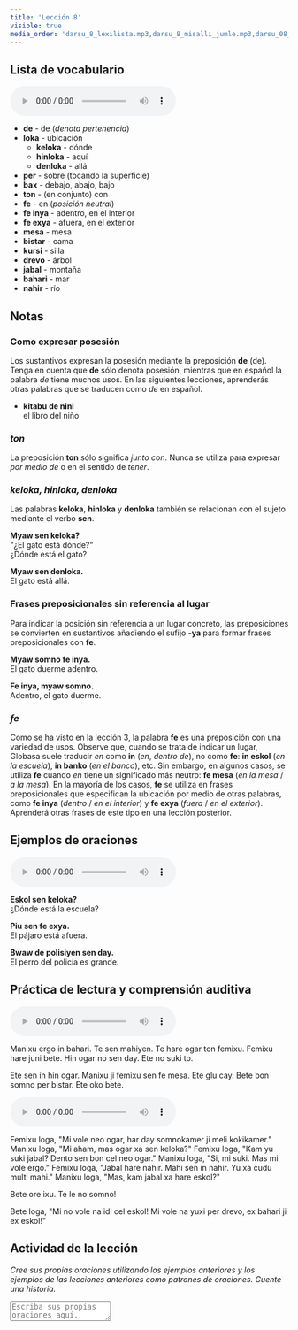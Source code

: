 ```yaml
---
title: 'Lección 8'
visible: true
media_order: 'darsu_8_lexilista.mp3,darsu_8_misalli_jumle.mp3,darsu_08_doxoli_abyasa 02.mp3,darsu_08_doxoli_abyasa 01.mp3'
---
```


## Lista de vocabulario

<audio controls>
 <source src="/darsu/08/darsu_8_lexilista.mp3" type="audio/mp3" />
 <p>Su agente de usuario no es compatible con el elemento de audio HTML5.</p>
</audio>

* **de** - de (_denota pertenencia_)
* **loka** - ubicación
	* **keloka** - dónde 
	* **hinloka** - aquí
	* **denloka** - allá
* **per** - sobre (tocando la superficie)
* **bax** - debajo, abajo, bajo
* **ton**  - (en conjunto) con
* **fe** - en (_posición neutral_) 
* **fe inya** - adentro, en el interior
* **fe exya** - afuera, en el exterior
* **mesa** - mesa
* **bistar** - cama
* **kursi** - silla
* **drevo**  - árbol
* **jabal** - montaña
* **bahari** - mar
* **nahir** - río

## Notas
### Como expresar posesión

Los sustantivos expresan la posesión mediante la preposición **de** (de). Tenga en cuenta que **de** sólo denota posesión, mientras que en español la palabra _de_ tiene muchos usos. En las siguientes lecciones, aprenderás otras palabras que se traducen como _de_ en español.

* **kitabu de nini**  
el libro del niño

### _ton_

La preposición **ton** sólo significa _junto con_. Nunca se utiliza para expresar _por medio de_ o en el sentido de _tener_.

### _keloka, hinloka, denloka_

Las palabras **keloka**, **hinloka** y **denloka** también se relacionan con el sujeto mediante el verbo **sen**.

**Myaw sen keloka?**   
"¿El gato está dónde?"  
¿Dónde está el gato?

**Myaw sen denloka.**    
El gato está allá.
 
### Frases preposicionales sin referencia al lugar

Para indicar la posición sin referencia a un lugar concreto, las preposiciones se convierten en sustantivos añadiendo el sufijo **-ya** para formar frases preposicionales con **fe**.

**Myaw somno fe inya.**  
El gato duerme adentro.

**Fe inya, myaw somno.**  
Adentro, el gato duerme.

### _fe_

Como se ha visto en la lección 3, la palabra **fe** es una preposición con una variedad de usos. Observe que, cuando se trata de indicar un lugar, Globasa suele traducir _en_ como **in** (_en_, _dentro de_), no como **fe**: **in eskol** (_en la escuela_), **in banko** (_en el banco_), etc. Sin embargo, en algunos casos, se utiliza **fe** cuando _en_ tiene un significado más neutro: **fe mesa** (_en la mesa_ / _a la mesa_). En la mayoría de los casos, **fe** se utiliza en frases preposicionales que especifican la ubicación por medio de otras palabras, como **fe inya** (_dentro_ / _en el interior_) y **fe exya** (_fuera_ / _en el exterior_). Aprenderá otras frases de este tipo en una lección posterior.

## Ejemplos de oraciones

<audio controls>
 <source src="/darsu/08/darsu_8_misalli_jumle.mp3" type="audio/mp3" />
 <p>Su agente de usuario no es compatible con el elemento de audio HTML5.</p>
</audio>

**Eskol sen keloka?**   
¿Dónde está la escuela?

**Piu sen fe exya.**  
El pájaro está afuera.

**Bwaw de polisiyen sen day.**  
El perro del policía es grande.

## Práctica de lectura y comprensión auditiva

<audio controls>
 <source src="/darsu/08/darsu_08_doxoli_abyasa 01.mp3" type="audio/mp3" />
 <p>Su agente de usuario no es compatible con el elemento de audio HTML5.</p>
</audio>

Manixu ergo in bahari. Te sen mahiyen. Te hare ogar ton femixu. Femixu hare juni bete. Hin ogar no sen day. Ete no suki to.

Ete sen in hin ogar. Manixu ji femixu sen fe mesa. Ete glu cay. Bete bon somno per bistar. Ete oko bete.

<audio controls>
 <source src="/darsu/08/darsu_08_doxoli_abyasa 02.mp3" type="audio/mp3" />
 <p>Su agente de usuario no es compatible con el elemento de audio HTML5.</p>
</audio>

Femixu loga, "Mi vole neo ogar, har day somnokamer ji meli kokikamer." Manixu loga, "Mi aham, mas ogar xa sen keloka?" Femixu loga, "Kam yu suki jabal? Dento sen bon cel neo ogar." Manixu loga, "Si, mi suki. Mas mi vole ergo." Femixu loga, "Jabal hare nahir. Mahi sen in nahir. Yu xa cudu multi mahi." Manixu loga, "Mas, kam jabal xa hare eskol?"

Bete ore ixu. Te le no somno!

Bete loga, "Mi no vole na idi cel eskol! Mi vole na yuxi per drevo, ex bahari ji ex eskol!"

## Actividad de la lección

_Cree sus propias oraciones utilizando los ejemplos anteriores y los ejemplos de las lecciones anteriores como patrones de oraciones. Cuente una historia._

<textarea width="100%" spellcheck="false" placeholder="Escriba sus propias oraciones aquí."></textarea>